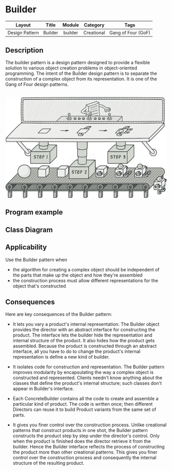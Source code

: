 # Builder

| Layout         | Title          | Module         | Category        | Tags                |
|:--------------:|:--------------:|:--------------:|:---------------:|:-------------------:|
| Design Pattern | Builder        | builder        | Creational      | Gang of Four (GoF)  |

<h2>Description</h2>
The builder pattern is a design pattern designed to provide a flexible solution to various object creation problems in object-oriented programming. The intent of the Builder design pattern is to separate the construction of a complex object from its representation. It is one of the Gang of Four design patterns.<br><br>
<p align="center">
    <img src="etc/builder.png" width="600" />
</p>

<h2>Program example</h2>


<h2>Class Diagram</h2>

<h2>Applicability</h2>

Use the Builder pattern when

- the algorithm for creating a complex object should be independent of the parts that make up the object and how they're assembled
- the construction process must allow different representations for the object that's constructed

<h2>Consequences</h2>

Here are key consequences of the Builder pattern:

- It lets you vary a product's internal representation. The Builder object provides the director with an abstract interface for constructing the product. The interface lets the builder hide the representation and internal structure of the product. It also hides how the product gets assembled. Because the product is constructed through an abstract interface, all you have to do to change the product's internal representation is define a new kind of builder.

- It isolates code for construction and representation. The Builder pattern improves modularity by encapsulating the way a complex object is constructed and represented. Clients needn't know anything about the classes that define the product's internal structure; such classes don't appear in Builder's interface.

- Each ConcreteBuilder contains all the code to create and assemble a particular kind of product. The code is written once; then different Directors can reuse it to build Product variants from the same set of parts. 

- It gives you finer control over the construction process. Unlike creational patterns that construct products in one shot, the Builder pattern constructs the product step by step under the director's control. Only when the product is finished does the director retrieve it from the builder. Hence the Builder interface reflects the process of constructing the product more than other creational patterns. This gives you finer control over the construction process and consequently the internal structure of the resulting product.

